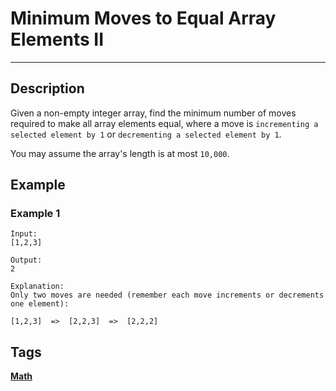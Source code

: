# Minimum Moves to Equal Array Elements II
-----
## Description
Given a non-empty integer array, find the minimum number of moves required to make all array elements equal, where a move is ```incrementing a selected element by 1``` or ```decrementing a selected element by 1```.

You may assume the array's length is at most ```10,000```.

## Example
### Example 1
```
Input:
[1,2,3]

Output:
2

Explanation:
Only two moves are needed (remember each move increments or decrements one element):

[1,2,3]  =>  [2,2,3]  =>  [2,2,2]
```

## Tags
**[Math](https://leetcode.com/tag/math)**
